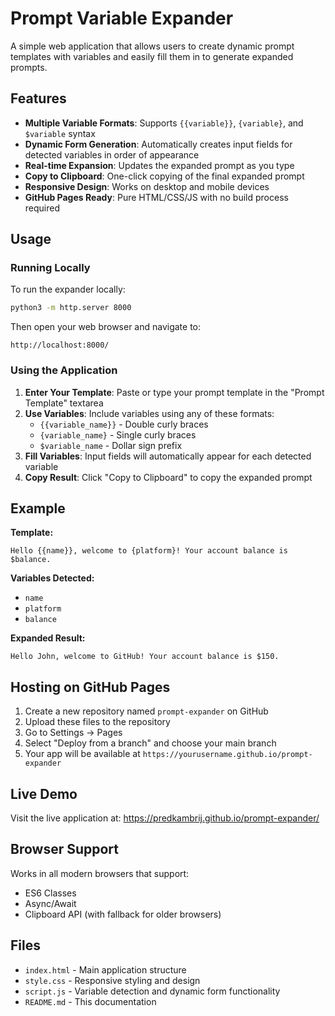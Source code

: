 # Prompt Variable Expander

A simple web application that allows users to create dynamic prompt templates with variables and easily fill them in to generate expanded prompts.

## Features

- **Multiple Variable Formats**: Supports `{{variable}}`, `{variable}`, and `$variable` syntax
- **Dynamic Form Generation**: Automatically creates input fields for detected variables in order of appearance
- **Real-time Expansion**: Updates the expanded prompt as you type
- **Copy to Clipboard**: One-click copying of the final expanded prompt
- **Responsive Design**: Works on desktop and mobile devices
- **GitHub Pages Ready**: Pure HTML/CSS/JS with no build process required

## Usage

### Running Locally

To run the expander locally:

```bash
python3 -m http.server 8000
```

Then open your web browser and navigate to:
```
http://localhost:8000/
```

### Using the Application

1. **Enter Your Template**: Paste or type your prompt template in the "Prompt Template" textarea
2. **Use Variables**: Include variables using any of these formats:
   - `{{variable_name}}` - Double curly braces
   - `{variable_name}` - Single curly braces  
   - `$variable_name` - Dollar sign prefix
3. **Fill Variables**: Input fields will automatically appear for each detected variable
4. **Copy Result**: Click "Copy to Clipboard" to copy the expanded prompt

## Example

**Template:**
```
Hello {{name}}, welcome to {platform}! Your account balance is $balance.
```

**Variables Detected:**
- `name`
- `platform` 
- `balance`

**Expanded Result:**
```
Hello John, welcome to GitHub! Your account balance is $150.
```

## Hosting on GitHub Pages

1. Create a new repository named `prompt-expander` on GitHub
2. Upload these files to the repository
3. Go to Settings → Pages
4. Select "Deploy from a branch" and choose your main branch
5. Your app will be available at `https://yourusername.github.io/prompt-expander`

## Live Demo

Visit the live application at: https://predkambrij.github.io/prompt-expander/

## Browser Support

Works in all modern browsers that support:
- ES6 Classes
- Async/Await
- Clipboard API (with fallback for older browsers)

## Files

- `index.html` - Main application structure
- `style.css` - Responsive styling and design
- `script.js` - Variable detection and dynamic form functionality
- `README.md` - This documentation